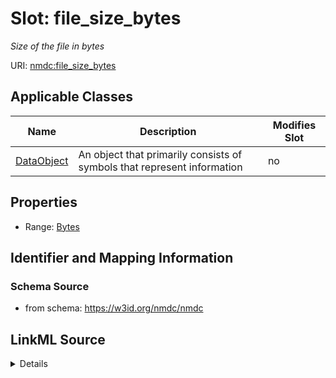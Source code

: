 # Slot: file_size_bytes


_Size of the file in bytes_



URI: [nmdc:file_size_bytes](https://w3id.org/nmdc/file_size_bytes)



<!-- no inheritance hierarchy -->




## Applicable Classes

| Name | Description | Modifies Slot |
| --- | --- | --- |
[DataObject](DataObject.md) | An object that primarily consists of symbols that represent information |  no  |







## Properties

* Range: [Bytes](Bytes.md)





## Identifier and Mapping Information







### Schema Source


* from schema: https://w3id.org/nmdc/nmdc




## LinkML Source

<details>
```yaml
name: file_size_bytes
description: Size of the file in bytes
from_schema: https://w3id.org/nmdc/nmdc
rank: 1000
domain: DataObject
alias: file_size_bytes
domain_of:
- DataObject
range: bytes

```
</details>